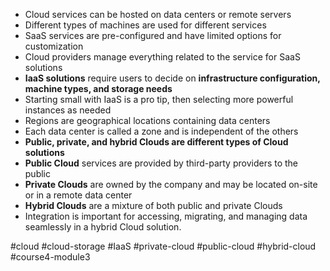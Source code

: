 -   Cloud services can be hosted on data centers or remote servers
-   Different types of machines are used for different services
-   SaaS services are pre-configured and have limited options for customization
-   Cloud providers manage everything related to the service for SaaS solutions
-   **IaaS solutions** require users to decide on **infrastructure configuration, machine types, and storage needs**
-   Starting small with IaaS is a pro tip, then selecting more powerful instances as needed
-   Regions are geographical locations containing data centers
-   Each data center is called a zone and is independent of the others
-   **Public, private, and hybrid Clouds are different types of Cloud solutions**
-   **Public Cloud** services are provided by third-party providers to the public
-   **Private Clouds** are owned by the company and may be located on-site or in a remote data center
-   **Hybrid Clouds** are a mixture of both public and private Clouds
-   Integration is important for accessing, migrating, and managing data seamlessly in a hybrid Cloud solution.

#cloud #cloud-storage #IaaS #private-cloud #public-cloud #hybrid-cloud #course4-module3 